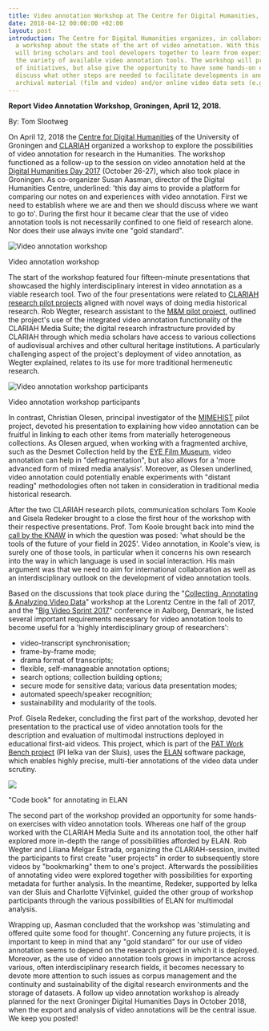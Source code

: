 ```yaml
---
title: Video annotation Workshop at The Centre for Digital Humanities, Groningen
date: 2018-04-12 00:00:00 +02:00
layout: post
introduction: The Centre for Digital Humanities organizes, in collaboration with CLARIAH,
  a workshop about the state of the art of video annotation. With this workshop, we
  will bring scholars and tool developers together to learn from experiences with
  the variety of available video annotation tools. The workshop will provide an overview
  of initiatives, but also give the opportunity to have some hands-on experience and
  discuss what other steps are needed to facilitate developments in annotating large-scale
  archival material (film and video) and/or online video data sets (e.g. storage).
---
```


**Report Video Annotation Workshop, Groningen, April 12, 2018.**

By: Tom Slootweg

On April 12, 2018 the [Centre for Digital Humanities](https://www.rug.nl/research/research-let/expertisecentra/centre-for-digital-humanities/) of the University of Groningen and [CLARIAH](https://www.clariah.nl/) organized a workshop to explore the possibilities of video annotation for research in the Humanities. The workshop functioned as a follow-up to the session on video annotation held at the [Digital Humanities Day 2017](https://www.rug.nl/research/research-let/expertisecentra/centre-for-digital-humanities/dh-day/dhd-2017) (October 26-27), which also took place in Groningen. As co-organizer Susan Aasman, director of the Digital Humanities Centre, underlined: 'this day aims to provide a platform for comparing our notes on and experiences with video annotation. First we need to establish where we are and then we should discuss where we want to go to'. During the first hour it became clear that the use of video annotation tools is not necessarily confined to one field of research alone. Nor does their use always invite one "gold standard".

![Video annotation workshop](/uploads/2018-04-12_annotation-workshop-intro.png)

Video annotation workshop

The start of the workshop featured four fifteen-minute presentations that showcased the highly interdisciplinary interest in video annotation as a viable research tool. Two of the four presentations were related to [CLARIAH research pilot projects](https://www.clariah.nl/projecten/research-pilots) aligned with novel ways of doing media historical research. Rob Wegter, research assistant to the [M&M pilot project](https://www.clariah.nl/projecten/research-pilots/m-m/m-m), outlined the project's use of the integrated video annotation functionality of the CLARIAH Media Suite; the digital research infrastructure provided by CLARIAH through which media scholars have access to various collections of audiovisual archives and other cultural heritage institutions. A particularly challenging aspect of the project's deployment of video annotation, as Wegter explained, relates to its use for more traditional hermeneutic research.

![Video annotation workshop participants](/uploads/2018-04-12_annotation-workshop-group.png)

Video annotation workshop participants

In contrast, Christian Olesen, principal investigator of the [MIMEHIST](https://www.clariah.nl/projecten/research-pilots/mimehist) pilot project, devoted his presentation to explaining how video annotation can be fruitful in linking to each other items from materially heterogeneous collections. As Olesen argued, when working with a fragmented archive, such as the Desmet Collection held by the [EYE Film Museum](https://www.eyefilm.nl/en), video annotation can help in "defragmentation", but also allows for a 'more advanced form of mixed media analysis'. Moreover, as Olesen underlined, video annotation could potentially enable experiments with "distant reading" methodologies often not taken in consideration in traditional media historical research.

After the two CLARIAH research pilots, communication scholars Tom Koole and Gisela Redeker brought to a close the first hour of the workshop with their respective presentations. Prof. Tom Koole brought back into mind the [call by the KNAW](https://www.knaw.nl/en/news/publications/knaw-agenda-grootschalige-onderzoeksfaciliteiten) in which the question was posed: 'what should be the tools of the future of your field in 2025'. Video annotation, in Koole's view, is surely one of those tools, in particular when it concerns his own research into the way in which language is used in social interaction. His main argument was that we need to aim for international collaboration as well as an interdisciplinary outlook on the development of video annotation tools.

Based on the discussions that took place during the "[Collecting, Annotating & Analyzing Video Data](https://www.lorentzcenter.nl/lc/web/2017/926/info.php3?wsid=926&venue=Snellius)" workshop at the Lorentz Centre in the fall of 2017, and the "[Big Video Sprint 2017](https://www.bigvideo.aau.dk/conference/big-video-sprint-2017/)" conference in Aalborg, Denmark, he listed several important requirements necessary for video annotation tools to become useful for a 'highly interdisciplinary group of researchers':

*   video-transcript synchronisation;
*   frame-by-frame mode;
*   drama format of transcripts;
*   flexible, self-manageable annotation options;
*   search options; collection building options;
*   secure mode for sensitive data; various data presentation modes;
*   automated speech/speaker recognition;
*   sustainability and modularity of the tools.

Prof. Gisela Redeker, concluding the first part of the workshop, devoted her presentation to the practical use of video annotation tools for the description and evaluation of multimodal instructions deployed in educational first-aid videos. This project, which is part of the [PAT Work Bench project](https://aclanthology.info/papers/W16-4018/w16-4018) (PI Ielka van der Sluis), uses the [ELAN](https://tla.mpi.nl/tools/tla-tools/elan/) software package, which enables highly precise, multi-tier annotations of the video data under scrutiny.


![](/uploads/2018-04-12_annotation-workshop-elan.png)

"Code book" for annotating in ELAN

The second part of the workshop provided an opportunity for some hands-on exercises with video annotation tools. Whereas one half of the group worked with the CLARIAH Media Suite and its annotation tool, the other half explored more in-depth the range of possibilities afforded by ELAN. Rob Wegter and Liliana Melgar Estrada, organizing the CLARIAH-session, invited the participants to first create "user projects" in order to subsequently store videos by "bookmarking" them to one's project. Afterwards the possibilities of annotating video were explored together with possibilities for exporting metadata for further analysis. In the meantime, Redeker, supported by Ielka van der Sluis and Charlotte Vijfvinkel, guided the other group of workshop participants through the various possibilities of ELAN for multimodal analysis.

Wrapping up, Aasman concluded that the workshop was 'stimulating and offered quite some food for thought'. Concerning any future projects, it is important to keep in mind that any "gold standard" for our use of video annotation seems to depend on the research project in which it is deployed. Moreover, as the use of video annotation tools grows in importance across various, often interdisciplinary research fields, it becomes necessary to devote more attention to such issues as corpus management and the continuity and sustainability of the digital research environments and the storage of datasets. A follow up video annotation workshop is already planned for the next Groninger Digital Humanities Days in October 2018, when the export and analysis of video annotations will be the central issue. We keep you posted!
